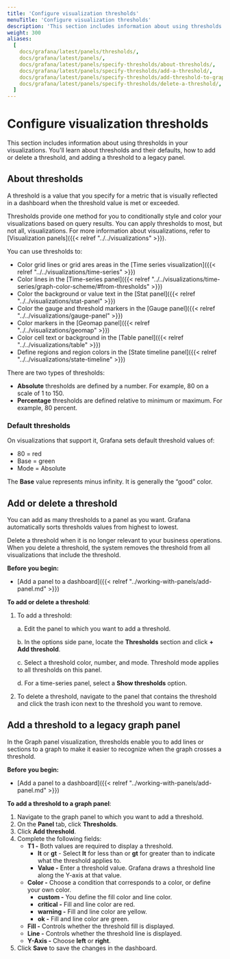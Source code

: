 ```yaml
---
title: 'Configure visualization thresholds'
menuTitle: 'Configure visualization thresholds'
description: 'This section includes information about using thresholds in your visualizations.'
weight: 300
aliases:
  [
    docs/grafana/latest/panels/thresholds/,
    docs/grafana/latest/panels/,
    docs/grafana/latest/panels/specify-thresholds/about-thresholds/,
    docs/grafana/latest/panels/specify-thresholds/add-a-threshold/,
    docs/grafana/latest/panels/specify-thresholds/add-threshold-to-graph/,
    docs/grafana/latest/panels/specify-thresholds/delete-a-threshold/,
  ]
---
```


# Configure visualization thresholds

This section includes information about using thresholds in your visualizations. You'll learn about thresholds and their defaults, how to add or delete a threshold, and adding a threshold to a legacy panel.

## About thresholds

A threshold is a value that you specify for a metric that is visually reflected in a dashboard when the threshold value is met or exceeded.

Thresholds provide one method for you to conditionally style and color your visualizations based on query results. You can apply thresholds to most, but not all, visualizations. For more information about visualizations, refer to [Visualization panels]({{< relref "../../visualizations" >}}).

You can use thresholds to:

- Color grid lines or grid ares areas in the [Time series visualization]({{< relref "../../visualizations/time-series" >}})
- Color lines in the [Time-series panel]({{< relref "../../visualizations/time-series/graph-color-scheme/#from-thresholds" >}})
- Color the background or value text in the [Stat panel]({{< relref "../../visualizations/stat-panel" >}})
- Color the gauge and threshold markers in the [Gauge panel]({{< relref "../../visualizations/gauge-panel" >}})
- Color markers in the [Geomap panel]({{< relref "../../visualizations/geomap" >}})
- Color cell text or background in the [Table panel]({{< relref "../../visualizations/table" >}})
- Define regions and region colors in the [State timeline panel]({{< relref "../../visualizations/state-timeline" >}})

There are two types of thresholds:

- **Absolute** thresholds are defined by a number. For example, 80 on a scale of 1 to 150.
- **Percentage** thresholds are defined relative to minimum or maximum. For example, 80 percent.

### Default thresholds

On visualizations that support it, Grafana sets default threshold values of:

- 80 = red
- Base = green
- Mode = Absolute

The **Base** value represents minus infinity. It is generally the “good” color.

## Add or delete a threshold

You can add as many thresholds to a panel as you want. Grafana automatically sorts thresholds values from highest to lowest.

Delete a threshold when it is no longer relevant to your business operations. When you delete a threshold, the system removes the threshold from all visualizations that include the threshold.

**Before you begin:**

- [Add a panel to a dashboard]({{< relref "../working-with-panels/add-panel.md" >}})

**To add or delete a threshold**:

1. To add a threshold:

   a. Edit the panel to which you want to add a threshold.

   b. In the options side pane, locate the **Thresholds** section and click **+ Add threshold**.

   c. Select a threshold color, number, and mode.
   Threshold mode applies to all thresholds on this panel.

   d. For a time-series panel, select a **Show thresholds** option.

1. To delete a threshold, navigate to the panel that contains the threshold and click the trash icon next to the threshold you want to remove.

## Add a threshold to a legacy graph panel

In the Graph panel visualization, thresholds enable you to add lines or sections to a graph to make it easier to recognize when the graph crosses a threshold.

**Before you begin:**

- [Add a panel to a dashboard]({{< relref "../working-with-panels/add-panel.md" >}})

**To add a threshold to a graph panel**:

1. Navigate to the graph panel to which you want to add a threshold.
1. On the **Panel** tab, click **Thresholds**.
1. Click **Add threshold**.
1. Complete the following fields:
   - **T1 -** Both values are required to display a threshold.
     - **lt** or **gt** - Select **lt** for less than or **gt** for greater than to indicate what the threshold applies to.
     - **Value -** Enter a threshold value. Grafana draws a threshold line along the Y-axis at that value.
   - **Color -** Choose a condition that corresponds to a color, or define your own color.
     - **custom -** You define the fill color and line color.
     - **critical -** Fill and line color are red.
     - **warning -** Fill and line color are yellow.
     - **ok -** Fill and line color are green.
   - **Fill -** Controls whether the threshold fill is displayed.
   - **Line -** Controls whether the threshold line is displayed.
   - **Y-Axis -** Choose **left** or **right**.
1. Click **Save** to save the changes in the dashboard.
